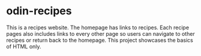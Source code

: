 # odin-recipes
This is a recipes website.
The homepage has links to recipes. Each recipe pages also includes
links to every other page so users can navigate to other recipes or 
return back to the homepage. 
This project showcases the basics of HTML only.


<!-- commit message structure -->
<!-- subject : This is the change I made to the codebase -->
<!-- body : describe the problem your commit solves and how -->